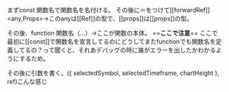 まずconst 関数名で関数名を名付ける。
その後に＝をつけて[[forwardRef]]<any,Props>→このanyは[[Ref]]の型で、[[props]]は[[props]]の型。

その後、function 関数名（…）→ここが関数の本体。
==**ここで注意**==
ここで最初に[[const]]で関数名を宣言してるのにどうしてまたfunctionでも関数名を定義してるの？って聞くと、それあデバッグの時に誰がエラーを出したかわかるようにするため。


その後に引数を書く。({ selectedSymbol, selectedTimeframe, chartHeight }, ref)こんな感じ